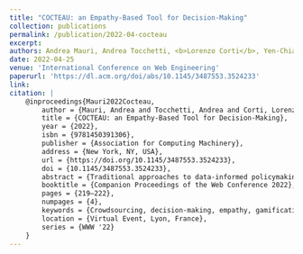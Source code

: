 ```yaml
---
title: "COCTEAU: an Empathy-Based Tool for Decision-Making"
collection: publications
permalink: /publication/2022-04-cocteau
excerpt: 
authors: Andrea Mauri, Andrea Tocchetti, <b>Lorenzo Corti</b>, Yen-Chia Hsu, Himanshu Verma, Marco Brambilla
date: 2022-04-25
venue: 'International Conference on Web Engineering'
paperurl: 'https://dl.acm.org/doi/abs/10.1145/3487553.3524233'
link: 
citation: |
    @inproceedings{Mauri2022Cocteau,
        author = {Mauri, Andrea and Tocchetti, Andrea and Corti, Lorenzo and Hsu, Yen-Chia and Verma, Himanshu and Brambilla, Marco},
        title = {COCTEAU: an Empathy-Based Tool for Decision-Making},
        year = {2022},
        isbn = {9781450391306},
        publisher = {Association for Computing Machinery},
        address = {New York, NY, USA},
        url = {https://doi.org/10.1145/3487553.3524233},
        doi = {10.1145/3487553.3524233},
        abstract = {Traditional approaches to data-informed policymaking are often tailored to specific contexts and lack strong citizen involvement and collaboration, which are required to design sustainable policies. We argue the importance of empathy-based methods in the policymaking domain given the successes in diverse settings, such as healthcare and education. In this paper, we introduce COCTEAU (Co-Creating The European Union), a novel framework built on the combination of empathy and gamification to create a tool aimed at strengthening interactions between citizens and policy-makers. We describe our design process and our concrete implementation, which has already undergone preliminary assessments with different stakeholders. Moreover, we briefly report pilot results from the assessment. Finally, we describe the structure and goals of our demonstration regarding the newfound formats and organizational aspects of academic conferences.},
        booktitle = {Companion Proceedings of the Web Conference 2022},
        pages = {219–222},
        numpages = {4},
        keywords = {Crowdsourcing, decision-making, empathy, gamification, human-centered computing},
        location = {Virtual Event, Lyon, France},
        series = {WWW '22}
    }
---
```

